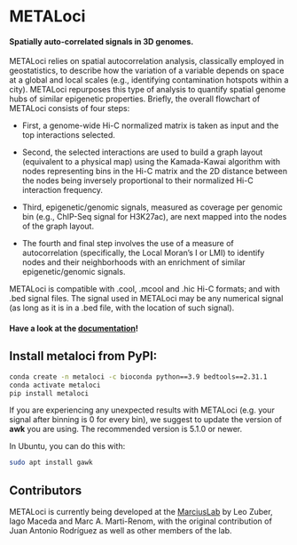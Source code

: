 
# METALoci

#### Spatially auto-correlated signals in 3D genomes.

METALoci relies on spatial autocorrelation analysis, classically employed in geostatistics, to describe how the variation of a variable depends on space at a global and local scales (e.g., identifying contamination hotspots within a city). METALoci repurposes this type of analysis to quantify spatial genome hubs of similar epigenetic properties. Briefly, the overall flowchart of METALoci consists of four steps:

* First, a genome-wide Hi-C normalized matrix is taken as input and the top interactions selected.

* Second, the selected interactions are used to build a graph layout (equivalent to a physical map) using the Kamada-Kawai algorithm with nodes representing bins in the Hi-C matrix and the 2D distance between the nodes being inversely proportional to their normalized Hi-C interaction frequency.

* Third, epigenetic/genomic signals, measured as coverage per genomic bin (e.g., ChIP-Seq signal for H3K27ac), are next mapped into the nodes of the graph layout.

* The fourth and final step involves the use of a measure of autocorrelation (specifically, the Local Moran’s I or LMI) to identify nodes and their neighborhoods with an enrichment of similar epigenetic/genomic signals.

METALoci is compatible with .cool, .mcool and .hic Hi-C formats; and with .bed signal files. The signal used in METALoci
may be any numerical signal (as long as it is in a .bed file, with the location of such signal).

#### Have a look at the [documentation](https://metaloci.readthedocs.io)!

## Install metaloci from PyPI:

```bash
conda create -n metaloci -c bioconda python==3.9 bedtools==2.31.1
conda activate metaloci
pip install metaloci
```

If you are experiencing any unexpected results with METALoci (e.g. your signal after binning is 0 for every bin), we 
suggest to update the version of **awk** you are using. The recommended version is 5.1.0 or newer.

In Ubuntu, you can do this with:

```bash
sudo apt install gawk
```

## Contributors

METALoci is currently being developed at the [MarciusLab](http://www.marciuslab.org) by Leo Zuber, Iago Maceda and
Marc A. Marti-Renom, with the original contribution of Juan Antonio Rodríguez as well as other members of the lab.

